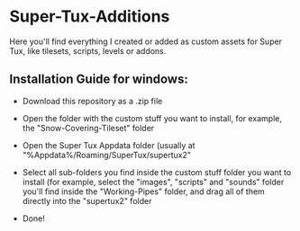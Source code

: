 # Super-Tux-Additions
Here you'll find everything I created or added as custom assets for Super Tux, like tilesets, scripts, levels or addons.

## Installation Guide for windows:
* Download this repository as a .zip file

* Open the folder with the custom stuff you want to install, for example, the "Snow-Covering-Tileset" folder

* Open the Super Tux Appdata folder (usually at "%Appdata%/Roaming/SuperTux/supertux2"

* Select all sub-folders you find inside the custom stuff folder you want to install (for example, select the "images", "scripts" and "sounds" folder you'll find inside the "Working-Pipes" folder, and drag all of them directly into the "supertux2" folder

* Done!
